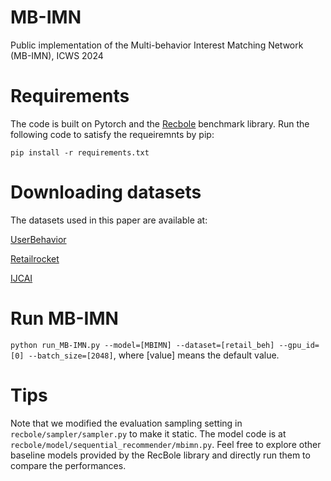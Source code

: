 # MB-IMN
Public implementation of the Multi-behavior Interest Matching Network (MB-IMN), ICWS 2024


# Requirements
The code is built on Pytorch and the [Recbole](https://github.com/RUCAIBox/RecBole) benchmark library. Run the following code to satisfy the requeiremnts by pip:

    pip install -r requirements.txt

# Downloading datasets
The datasets used in this paper are available at:

[UserBehavior](https://tianchi.aliyun.com/dataset/649)

[Retailrocket](https://www.kaggle.com/datasets/retailrocket/ecommerce-dataset)

[IJCAI](https://tianchi.aliyun.com/dataset/42)

# Run MB-IMN

```python run_MB-IMN.py --model=[MBIMN] --dataset=[retail_beh] --gpu_id=[0] --batch_size=[2048]```, where [value] means the default value.

# Tips
Note that we modified the evaluation sampling setting in ```recbole/sampler/sampler.py``` to make it static.
The model code is at ```recbole/model/sequential_recommender/mbimn.py```.
Feel free to explore other baseline models provided by the RecBole library and directly run them to compare the performances.




